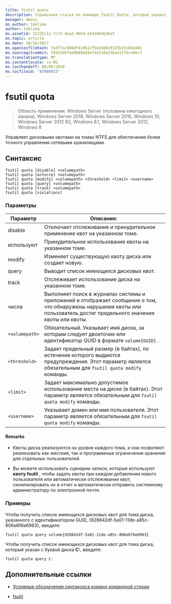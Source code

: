 ```yaml
---
title: fsutil quota
description: Справочная статья по команде fsutil Quota, которая управляет квотами дисков на томах NTFS для обеспечения более точного управления сетевыми хранилищами.
manager: dmoss
ms.author: toklima
author: toklima
ms.assetid: 21225c11-7c72-4ea2-96bd-e63d4beb3be5
ms.topic: article
ms.date: 10/16/2017
ms.openlocfilehash: 7edf7ac908df419611fb42dd819323b15c8ded4e
ms.sourcegitcommit: 53d526bfeddb89d28af44210a23ba417f6ce0ecf
ms.translationtype: MT
ms.contentlocale: ru-RU
ms.lasthandoff: 08/06/2020
ms.locfileid: "87889923"
---
```

# <a name="fsutil-quota"></a>fsutil quota

> Область применения: Windows Server (половина ежегодного канала), Windows Server 2019, Windows Server 2016, Windows 10, Windows Server 2012 R2, Windows 8.1, Windows Server 2012, Windows 8

Управляет дисковыми квотами на томах NTFS для обеспечения более точного управления сетевыми хранилищами.

## <a name="syntax"></a>Синтаксис

```
fsutil quota [disable] <volumepath>
fsutil quota [enforce] <volumepath>
fsutil quota [modify] <volumepath> <threshold> <limit> <username>
fsutil quota [query] <volumepath>
fsutil quota [track] <volumepath>
fsutil quota [violations]
```

### <a name="parameters"></a>Параметры

| Параметр | Описание: |
| --------- | ----------- |
| disable | Отключает отслеживание и принудительное применение квот на указанном томе. |
| используют | Принудительное использование квоты на указанном томе. |
| modify | Изменяет существующую квоту диска или создает новую. |
| query | Выводит список имеющихся дисковых квот. |
| track | Отслеживает использование диска на указанном томе. |
| числа | Выполняет поиск в журналах системы и приложений и отображает сообщение о том, что обнаружены нарушения квоты или пользователь достиг предельного значения квоты или квоты. |
| `<volumepath>` | Обязательный. Указывает имя диска, за которым следует двоеточие или идентификатор GUID в формате `volume{GUID}` . |
| `<threshold>`  | Задает предельный размер (в байтах), по истечение которого выдаются предупреждения. Этот параметр является обязательным для `fsutil quota modify` команды. |
| `<limit>` | Задает максимально допустимое использование места на диске (в байтах). Этот параметр является обязательным для `fsutil quota modify` команды. |
| `<username>` | Указывает домен или имя пользователя. Этот параметр является обязательным для `fsutil quota modify` команды. |

#### <a name="remarks"></a>Remarks

- Квоты диска реализуются на уровне каждого тома, и они позволяют реализовать как жесткие, так и программные ограничения хранения для отдельных пользователей.

- Вы можете использовать сценарии записи, которые используют **квоту fsutil** , чтобы задать квоты при каждом добавлении нового пользователя или автоматически отслеживании квот, скомпилировать их в отчет и автоматически отправить системному администратору по электронной почте.

### <a name="examples"></a>Примеры

Чтобы получить список имеющихся дисковых квот для тома диска, указанного с идентификатором GUID, {928842df-5a01-11de-a85c-806e6f6e6963}, введите:

```
fsutil quota query volume{928842df-5a01-11de-a85c-806e6f6e6963}
```

Чтобы получить список имеющихся дисковых квот для тома диска, который указан с буквой диска **C:**, введите:

```
fsutil quota query C:
```

## <a name="additional-references"></a>Дополнительные ссылки

- [Условные обозначения синтаксиса команд командной строки](command-line-syntax-key.md)

- [fsutil](fsutil.md)
